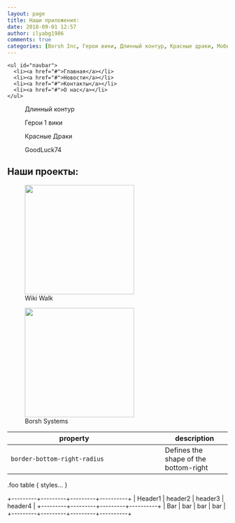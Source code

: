 ```yaml
---
layout: page
title: Наши приложения:
date: 2018-09-01 12:57
author: ilyabg1986
comments: true
categories: [Borsh Inc, Герои вики, Длинный контур, Красные драки, Мобильные приложения, Разработка, Электроника, Heroes wiki, Wiki Walk]
---
```

<!-- wp:block {"ref":151} /-->
<!DOCTYPE html>
<html>
  <head>
    <meta charset="utf-8">
    <title>Название документа</title>
    <style>
      #navbar {
        margin: 0;
        padding: 0;
        list-style-type: none;
        border: 2px solid #0066FF;
        border-radius: 20px 5px;
        width: 550px;
        text-align: center;
        background-color: #33ADFF;
      }
      #navbar li { display: inline; }
      #navbar a {
        color: #fff;
        padding: 5px 10px;
        text-decoration: none;
        font-weight: bold;
        display: inline-block;
        width: 100px;
      }
      #navbar a:hover {
        border-radius: 20px 5px;
        background-color: #0066FF;
      }
    </style>
  </head>
 
  <body>
  
    <ul id="navbar">
      <li><a href="#">Главная</a></li>
      <li><a href="#">Новости</a></li>
      <li><a href="#">Контакты</a></li>
      <li><a href="#">О нас</a></li>
    </ul>
 
  </body>
</html>
<!-- wp:columns {"verticalAlignment":"center"} -->
<div class="wp-block-columns are-vertically-aligned-center"><!-- wp:column {"verticalAlignment":"center"} -->
<div class="wp-block-column is-vertically-aligned-center"><!-- wp:image {"align":"center","id":142,"sizeSlug":"large","linkDestination":"none"} -->
<div class="wp-block-image"><figure class="aligncenter size-large"><a href="https://play.google.com/store/apps/details?id=com.BorshInc.LongCircuit"><img src="https://borshinc.files.wordpress.com/2020/12/longcircuit.png" alt="" class="wp-image-142" /></a><figcaption>Длинный контур</figcaption></figure></div>
<!-- /wp:image --></div>
<!-- /wp:column -->

<!-- wp:column {"verticalAlignment":"center"} -->
<div class="wp-block-column is-vertically-aligned-center"><!-- wp:image {"align":"center","id":141,"sizeSlug":"large","linkDestination":"none"} -->
<div class="wp-block-image"><figure class="aligncenter size-large"><a href="https://play.google.com/store/apps/details?id=com.BorshInc.Heroeswiki"><img src="https://borshinc.files.wordpress.com/2020/12/heroes1wiki.png" alt="" class="wp-image-141" /></a><figcaption>Герои 1 вики</figcaption></figure></div>
<!-- /wp:image --></div>
<!-- /wp:column -->

<!-- wp:column {"verticalAlignment":"center"} -->
<div class="wp-block-column is-vertically-aligned-center"><!-- wp:image {"align":"center","id":143,"sizeSlug":"large","linkDestination":"none"} -->
<div class="wp-block-image"><figure class="aligncenter size-large"><a href="https://play.google.com/store/apps/details?id=com.RedRaidersgoo.user"><img src="https://borshinc.files.wordpress.com/2020/12/redriders.png" alt="" class="wp-image-143" /></a><figcaption>Красные Драки</figcaption></figure></div>
<!-- /wp:image --></div>
<!-- /wp:column -->

<!-- wp:column {"verticalAlignment":"center"} -->
<div class="wp-block-column is-vertically-aligned-center"><!-- wp:image {"align":"center","id":140,"sizeSlug":"large","linkDestination":"none"} -->
<div class="wp-block-image"><figure class="aligncenter size-large"><a href="https://play.google.com/store/apps/details?id=com.Borsh.GoodLuck74"><img src="https://borshinc.files.wordpress.com/2020/12/goodluck74.png" alt="" class="wp-image-140" /></a><figcaption>GoodLuck74</figcaption></figure></div>
<!-- /wp:image --></div>
<!-- /wp:column --></div>
<!-- /wp:columns -->

<!-- wp:paragraph -->
<p></p>
<!-- /wp:paragraph -->

<!-- wp:heading {"textAlign":"center","fontSize":"medium"} -->
<h2 class="has-text-align-center has-medium-font-size">Наши проекты:</h2>
<!-- /wp:heading -->

<!-- wp:columns {"verticalAlignment":"center"} -->
<div class="wp-block-columns are-vertically-aligned-center"><!-- wp:column {"verticalAlignment":"center"} -->
<div class="wp-block-column is-vertically-aligned-center"><!-- wp:image {"align":"center","id":154,"width":250,"height":250,"sizeSlug":"large","linkDestination":"none"} -->
<div class="wp-block-image"><figure class="aligncenter size-large is-resized"><a href="https://walkwiki.wordpress.com/"><img src="https://borshinc.files.wordpress.com/2020/12/wikiwalklogo1.png" alt="" class="wp-image-154" width="250" height="250" /></a><figcaption>Wiki Walk</figcaption></figure></div>
<!-- /wp:image --></div>
<!-- /wp:column -->

<!-- wp:column {"verticalAlignment":"center"} -->
<div class="wp-block-column is-vertically-aligned-center"><!-- wp:image {"align":"center","id":153,"width":250,"height":250,"sizeSlug":"large","linkDestination":"none"} -->
<div class="wp-block-image"><figure class="aligncenter size-large is-resized"><img src="https://borshinc.files.wordpress.com/2020/12/borshsystems.png" alt="" class="wp-image-153" width="250" height="250" /><figcaption>Borsh Systems</figcaption></figure></div>
<!-- /wp:image --></div>
<!-- /wp:column --></div>
<!-- /wp:columns -->

<!-- wp:paragraph -->
<p></p>
<!-- /wp:paragraph -->
<div class="foo">

| <div style="width:290px">property</div> | description                           |
| --------------------------------------- | ------------------------------------- |
| `border-bottom-right-radius`            | Defines the shape of the bottom-right |

</div>
.foo table {
  styles...
}

<style>
table th:first-of-type {
    width: 10%;
}
table th:nth-of-type(2) {
    width: 10%;
}
table th:nth-of-type(3) {
    width: 50%;
}
table th:nth-of-type(4) {
    width: 30%;
}
</style>


+---------+---------+---------+----------+
| Header1 | header2 | header3 | header4  |
+---------+---------+---------+----------+
| Bar     | bar     | bar     | bar      |
+---------+---------+---------+----------+
<!-- wp:paragraph -->
<p></p>
<!-- /wp:paragraph -->
